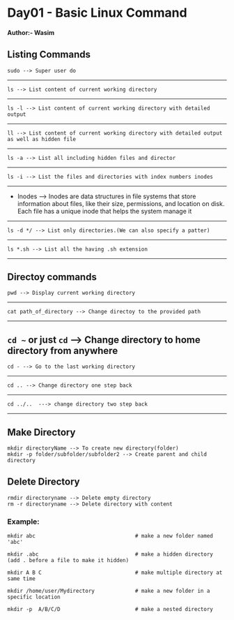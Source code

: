 # Day01 - Basic Linux Command
#### Author:- Wasim


## Listing Commands
    sudo --> Super user do
---

    ls --> List content of current working directory
---
    ls -l --> List content of current working directory with detailed output
---
    ll --> List content of current working directory with detailed output as well as hidden file
---
    ls -a --> List all including hidden files and director
---
    ls -i --> List the files and directories with index numbers inodes
---

  -  Inodes --> Inodes are data structures in file systems that store information about files, like their size, permissions, and location on disk. Each file has a unique inode that helps the system manage it
---

    ls -d */ --> List only directories.(We can also specify a patter)
---
    ls *.sh --> List all the having .sh extension
---

## Directoy commands

    pwd --> Display current working directory
---
    cat path_of_directory --> Change directoy to the provided path
---
```cd ~``` or just ```cd``` --> Change directory to home directory from anywhere
---
    cd - --> Go to the last working directory
---
    cd .. --> Change directory one step back
---
    cd ../..  ---> change directory two step back
---
    
## Make Directory

    mkdir directoryName --> To create new directory(folder)
    mkdir -p folder/subfolder/subfolder2 --> Create parent and child directory

## Delete Directory

    rmdir directoryname --> Delete empty directory
    rm -r directoryname --> Delete directory with content

### Example:

```
mkdir abc                                # make a new folder named 'abc'

mkdir .abc                               # make a hidden directory (add . before a file to make it hidden)

mkdir A B C                              # make multiple directory at same time

mkdir /home/user/Mydirectory             # make a new folder in a specific location

mkdir -p  A/B/C/D                        # make a nested directory
```
    